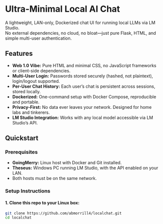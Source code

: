 # Ultra-Minimal Local AI Chat

A lightweight, LAN-only, Dockerized chat UI for running local LLMs via LM Studio.  
No external dependencies, no cloud, no bloat—just pure Flask, HTML, and simple multi-user authentication.

## Features

- **Web 1.0 Vibe:** Pure HTML and minimal CSS, no JavaScript frameworks or client-side dependencies.
- **Multi-User Login:** Passwords stored securely (hashed, not plaintext), login/logout supported.
- **Per-User Chat History:** Each user’s chat is persistent across sessions, stored locally.
- **Dockerized:** One-command setup with Docker Compose, reproducible and portable.
- **Privacy-First:** No data ever leaves your network. Designed for home labs and tinkerers.
- **LM Studio Integration:** Works with any local model accessible via LM Studio’s API.



## Quickstart

### **Prerequisites**
- **GoingMerry:** Linux host with Docker and Git installed.
- **Theseus:** Windows PC running LM Studio, with the API enabled on your LAN.
- Both hosts must be on the same network.

### **Setup Instructions**

#### 1. Clone this repo to your Linux box:
```bash
git clone https://github.com/abmorrill4/localchat.git
cd localchat
